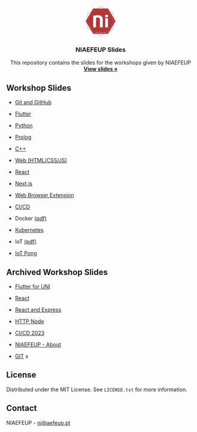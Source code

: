 <div align="center">
  <a href="https://github.com/niaefeup">
    <img src="logo.png" alt="Logo" width="80" height="80">
  </a>

  <h3 align="center">NIAEFEUP Slides</h3>

  <p align="center">
    This repository contains the slides for the workshops given by NIAEFEUP
    <br />
    <a href="https://niaefeup.github.io/slides"><strong>View slides »</strong></a>
    <br />
  </p>
</div>

## Workshop Slides

- [Git and GitHub](https://niaefeup.github.io/slides/git-workshop)

- [Flutter](https://niaefeup.github.io/slides/flutter-workshop)

- [Python](https://niaefeup.github.io/slides/python-workshop)

- [Prolog](https://niaefeup.github.io/slides/prolog-workshop)

- [C++](https://niaefeup.github.io/slides/cpp-workshop)

- [Web (HTML/CSS/JS)](https://niaefeup.github.io/slides/web-workshop)

- [React](https://niaefeup.github.io/slides/react-workshop)

- [Next.js](https://niaefeup.github.io/slides/nextjs-workshop)

- [Web Browser Extension](https://niaefeup.github.io/slides/web-extension)

- [CI/CD](https://niaefeup.github.io/slides/gh-actions-workshop)

- Docker [(pdf)](https://niaefeup.github.io/slides/docker-workshop/Docker%20workshop_juliane_marubayashi.pdf)

- [Kubernetes](https://niaefeup.github.io/slides/kubernetes-workshop)

- IoT [(pdf)](https://niaefeup.github.io/slides/iot-workshop/Workshop%20IoT.pdf)

- [IoT Pong](https://niaefeup.github.io/slides/iot-pong-workshop)

## Archived Workshop Slides

- [Flutter for UNI](https://niaefeup.github.io/slides/Archived/uni-flutter-internal-workshop)

- [React](https://niaefeup.github.io/slides/Archived/react-workshop)

- [React and Express](https://niaefeup.github.io/slides/Archived/react-express-workshop)

- [HTTP Node](https://niaefeup.github.io/slides/Archived/http-node-workshop)

- [CI/CD 2023](https://niaefeup.github.io/slides/Archived/gh-actions-workshop-2023)

- [NIAEFEUP - About](https://niaefeup.github.io/slides/Archived/NIAEFEUP)

- [GIT](https://niaefeup.github.io/slides/Archived/git-workshop/ws-git-slides-2021.html)
x
## License

Distributed under the MIT License. See `LICENSE.txt` for more information.

## Contact

NIAEFEUP - ni@aefeup.pt
